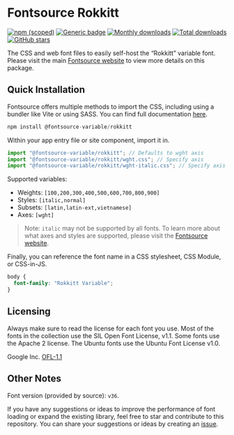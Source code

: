 # Fontsource Rokkitt

[![npm (scoped)](https://img.shields.io/npm/v/@fontsource-variable/rokkitt?color=brightgreen)](https://www.npmjs.com/package/@fontsource-variable/rokkitt) [![Generic badge](https://img.shields.io/badge/fontsource-passing-brightgreen)](https://github.com/fontsource/fontsource) [![Monthly downloads](https://badgen.net/npm/dm/@fontsource-variable/rokkitt)](https://github.com/fontsource/fontsource) [![Total downloads](https://badgen.net/npm/dt/@fontsource-variable/rokkitt)](https://github.com/fontsource/fontsource) [![GitHub stars](https://img.shields.io/github/stars/fontsource/fontsource.svg?style=social&label=Star)](https://github.com/fontsource/fontsource/stargazers)

The CSS and web font files to easily self-host the “Rokkitt” variable font. Please visit the main [Fontsource website](https://fontsource.org/fonts/rokkitt) to view more details on this package.

## Quick Installation

Fontsource offers multiple methods to import the CSS, including using a bundler like Vite or using SASS. You can find full documentation [here](https://fontsource.org/docs/getting-started/introduction).

```javascript
npm install @fontsource-variable/rokkitt
```

Within your app entry file or site component, import it in.

```javascript
import "@fontsource-variable/rokkitt"; // Defaults to wght axis
import "@fontsource-variable/rokkitt/wght.css"; // Specify axis
import "@fontsource-variable/rokkitt/wght-italic.css"; // Specify axis and style
```

Supported variables:
- Weights: `[100,200,300,400,500,600,700,800,900]`
- Styles: `[italic,normal]`
- Subsets: `[latin,latin-ext,vietnamese]`
- Axes: `[wght]`

> Note: `italic` may not be supported by all fonts. To learn more about what axes and styles are supported, please visit the [Fontsource website](https://fontsource.org/fonts/rokkitt).

Finally, you can reference the font name in a CSS stylesheet, CSS Module, or CSS-in-JS.

```css
body {
  font-family: "Rokkitt Variable";
}
```

## Licensing
Always make sure to read the license for each font you use. Most of the fonts in the collection use the SIL Open Font License, v1.1. Some fonts use the Apache 2 license. The Ubuntu fonts use the Ubuntu Font License v1.0.

Google Inc.
[OFL-1.1](http://scripts.sil.org/OFL)

## Other Notes
Font version (provided by source): `v36`.

If you have any suggestions or ideas to improve the performance of font loading or expand the existing library, feel free to star and contribute to this repository. You can share your suggestions or ideas by creating an [issue](https://github.com/fontsource/fontsource/issues).